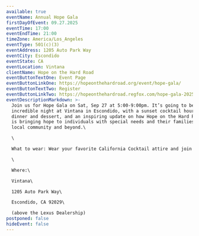 ```yaml
---
available: true
eventName: Annual Hope Gala
firstDayOfEvent: 09.27.2025
eventTime: 17:00
eventEndTime: 21:00
timeZone: America/Los_Angeles
eventType: 501(c)(3)
eventAddress: 1205 Auto Park Way
eventCity: Escondido
eventState: CA
eventLocation: Vintana
clientName: Hope on the Hard Road
eventButtonTextOne: Event Page
eventButtonLinkOne: https://hopeonthehardroad.org/event/hope-gala/
eventButtonTextTwo: Register
eventButtonLinkTwo: https://hopeonthehardroad.regfox.com/hope-gala-2025
eventDescriptionMarkdown: >-
  Join us for Hope Gala on Sat, Sep 27 at 5:00-9:00pm. It’s going to be an
  incredible night at Vintana in Escondido, with a sunset cocktail hour, yummy
  dinner and dessert, and an inspiring update on how Hope on the Hard Road Inc
  is bringing hope to individuals with special needs and their families in the
  local community and beyond.\

  \

  What to wear: Wear your favorite California Cocktail attire and join us for an evening of fun!\

  \

  Where:\

  Vintana\

  1205 Auto Park Way\

  Escondido, CA 92029\

  (above the Lexus Dealership)
postponed: false
hideEvent: false
---
```

